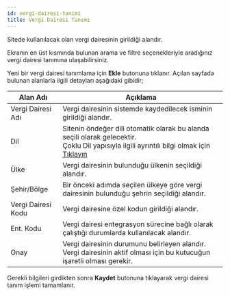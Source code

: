 ```yaml
---
id: vergi-dairesi-tanimi
title: Vergi Dairesi Tanımı
---
```


Sitede kullanılacak olan vergi dairesinin girildiği alandır.

Ekranın en üst kısmında bulunan arama ve filtre seçenekleriyle aradığınız vergi dairesi tanımına ulaşabilirsiniz.

Yeni bir vergi dairesi tanımlama için **Ekle** butonuna tıklanır. Açılan sayfada bulunan alanlarla ilgili detayları aşağıdaki gibidir;

|Alan Adı|Açıklama|
|--|--|
|Vergi Dairesi Adı|Vergi dairesinin sistemde kaydedilecek isminin girildiği alandır.|
|Dil|Sitenin öndeğer dili otomatik olarak bu alanda seçili olarak gelecektir.<br>Çoklu Dil yapısıyla ilgili ayrıntılı bilgi olmak için [Tıklayın](coklu-dil.md)|
|Ülke|Vergi dairesinin bulunduğu ülkenin seçildiği alandır.|
|Şehir/Bölge|Bir önceki adımda seçilen ülkeye göre vergi dairesinin bulunduğu şehrin seçildiği alandır.|
|Vergi Dairesi Kodu|Vergi dairesine özel kodun girildiği alandır.|
|Ent. Kodu|Vergi dairesi entegrasyon sürecine bağlı olarak çalıştığı durumlarda kullanılacak alandır.|
|Onay|Vergi dairesinin durumunu belirleyen alandır. Vergi dairesinin aktif olması için bu kutucuğun işaretli olması gerekir.|

Gerekli bilgileri girdikten sonra **Kaydet** butonuna tıklayarak vergi dairesi tanım işlemi tamamlanır.